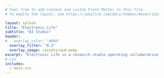 ```yaml
---
# Feel free to add content and custom Front Matter to this file.
# To modify the layout, see https://jekyllrb.com/docs/themes/#overriding-theme-defaults

layout: splash
title: "Electronic Life"
subtitle: "AI Studio"
header:
#   overlay_color: "#000"
  overlay_filter: "0.2"
  overlay_image: /assets/aud.webp
excerpt: "Electronic Life is a research studio operating collaboratively through **rigorous creativity** to advance AI applications."
# css
includes:
  - main.css
---
```


<span id="names"></span>
<script>
    document.addEventListener('DOMContentLoaded', function() {
        const names = ['S. Manghani', 'E. D\'Souza', 'T. Savage'];
        function shuffleArray(array) {
            for (let i = array.length - 1; i > 0; i--) {
                const j = Math.floor(Math.random() * (i + 1));
                [array[i], array[j]] = [array[j], array[i]];
            }
            return array;
        }
        const shuffledNames = shuffleArray([...names]);
        const namesElement = document.getElementById('names');
        namesElement.innerHTML = shuffledNames.map(name => `${name}`).join(', ');
    });
</script>

